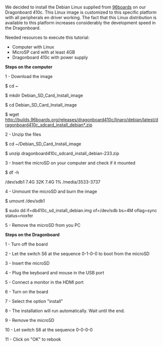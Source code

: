 We decided to install the Debian Linux supplied from [96boards](http://www.96boards.org/product/dragonboard410c/) on our Dragonboard 410c.
This Linux image is customized to this specific platform with all peripherals en driver working.
The fact that this Linux distribution is available to this platform increases considerably the development speed in the Dragonboard.

Needed resources to execute this tutorial:
- Computer with Linux
- MicroSP card with at least 4GB
- Dragonboard 410c with power supply

**Steps on the computer**

1 - Download the image

$ cd ~

$ mkdir Debian_SD_Card_Install_image

$ cd Debian_SD_Card_Install_image

$ wget http://builds.96boards.org/releases/dragonboard410c/linaro/debian/latest/dragonboard410c_sdcard_install_debian*.zip

2 - Unzip the files

$ cd ~/Debian_SD_Card_Install_image

$ unzip dragonboard410c_sdcard_install_debian-233.zip

3 - Insert the microSD on your computer and check if it mounted

$ df -h

  /dev/sdb1 7.4G 32K 7.4G 1% /media/3533-3737

4 - Unmount the microSD and burn the image

$ umount /dev/sdb1

$ sudo dd if=db410c_sd_install_debian.img of=/dev/sdb bs=4M oflag=sync status=noxfer

5 - Remove the microSD from you PC


**Steps on the Dragonboard**

1 - Turn off the board

2 - Let the switch S6 at the sequence 0-1-0-0 to boot from the microSD

3 - Insert the microSD

4 - Plug the keyboard and mouse in the USB port

5 - Connect a monitor in the HDMI port

6 - Turn on the board

7 - Select the option "install"

8 - The installation will run automatically. Wait until the end.

9 - Remove the microSD

10 - Let switch S6 at the sequence 0-0-0-0

11 - Click on "OK" to rebook